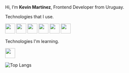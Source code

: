 
  <div>
    <p>Hi, I’m <b>Kevin Martínez</b>, Frontend Developer from Uruguay.</p>
    <div>
      <div>
        <p>Technologies that I use.</p>
        <img style="width: 2rem;" src="https://img.icons8.com/?size=100&id=20909&format=png&color=000000"/>
        <img style="width: 2rem;" src="https://img.icons8.com/?size=100&id=21278&format=png&color=000000"/>
        <img style="width: 2rem;" src="https://img.icons8.com/?size=100&id=108784&format=png&color=000000"/>
        <img style="width: 2rem;" src="https://img.icons8.com/?size=100&id=SrDTEN0d3OPH&format=png&color=000000"/>
        <img style="width: 2rem;" src="https://img.icons8.com/?size=100&id=4PiNHtUJVbLs&format=png&color=000000"/>
        <img style="width: 2rem;" src="https://img.icons8.com/?size=100&id=PndQWK6M1Hjo&format=png&color=000000"/>
      </div>
      <div>
        <p>Technologies I'm learning.</p>
        <img style="width: 2rem;" src="https://img.icons8.com/?size=100&id=asWSSTBrDlTW&format=png&color=000000"/>
      </div>
    </div>
  </div>

![Top Langs](https://github-readme-stats.vercel.app/api/top-langs/?username=kevin-mz&layout=compact)
